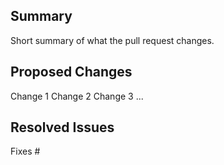 ## Summary

Short summary of what the pull request changes.

## Proposed Changes

Change 1
Change 2
Change 3
...

## Resolved Issues

Fixes #
